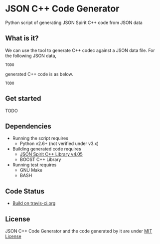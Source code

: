 # JSON C++ Code Generator
Python script of generating JSON Spirit C++ code from JSON data

## What is it?
We can use the tool to generate C++ codec against a JSON data file.
For the following JSON data,

	TODO

generated C++ code is as below.

	TODO

## Get started
TODO

## Dependencies
* Running the script requires
  * Python v2.6+ (not verified under v3.x)
* Building generated code requires
  * [JSON Spirit C++ Library v4.05](http://www.codeproject.com/Articles/20027/JSON-Spirit-A-C-JSON-Parser-Generator-Implemented)
  * BOOST C++ Library
* Running test requires
  * GNU Make
  * BASH

## Code Status
* [Build on travis-ci.org](https://travis-ci.org/yuanyangwu/jsoncppgenerator)

## License
JSON C++ Code Generator and the code generated by it are under [MIT License](http://www.opensource.org/licenses/MIT)


